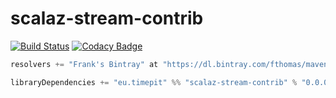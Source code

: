 scalaz-stream-contrib
=====================
[![Build Status](https://travis-ci.org/fthomas/scalaz-stream-contrib.svg?branch=master)](https://travis-ci.org/fthomas/scalaz-stream-contrib)
[![Codacy Badge](https://www.codacy.com/project/badge/d8a18283637f429ea5ea7fe18f78d216)](https://www.codacy.com/app/fthomas/scalaz-stream-contrib)

```scala
resolvers += "Frank's Bintray" at "https://dl.bintray.com/fthomas/maven"

libraryDependencies += "eu.timepit" %% "scalaz-stream-contrib" % "0.0.0"
```

